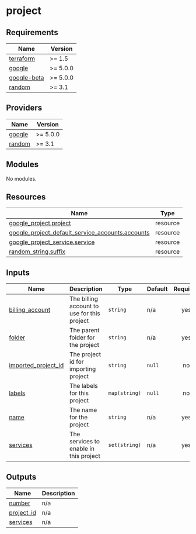 # project

<!-- BEGINNING OF PRE-COMMIT-TERRAFORM DOCS HOOK -->
## Requirements

| Name | Version |
|------|---------|
| <a name="requirement_terraform"></a> [terraform](#requirement\_terraform) | >= 1.5 |
| <a name="requirement_google"></a> [google](#requirement\_google) | >= 5.0.0 |
| <a name="requirement_google-beta"></a> [google-beta](#requirement\_google-beta) | >= 5.0.0 |
| <a name="requirement_random"></a> [random](#requirement\_random) | >= 3.1 |

## Providers

| Name | Version |
|------|---------|
| <a name="provider_google"></a> [google](#provider\_google) | >= 5.0.0 |
| <a name="provider_random"></a> [random](#provider\_random) | >= 3.1 |

## Modules

No modules.

## Resources

| Name | Type |
|------|------|
| [google_project.project](https://registry.terraform.io/providers/hashicorp/google/latest/docs/resources/project) | resource |
| [google_project_default_service_accounts.accounts](https://registry.terraform.io/providers/hashicorp/google/latest/docs/resources/project_default_service_accounts) | resource |
| [google_project_service.service](https://registry.terraform.io/providers/hashicorp/google/latest/docs/resources/project_service) | resource |
| [random_string.suffix](https://registry.terraform.io/providers/hashicorp/random/latest/docs/resources/string) | resource |

## Inputs

| Name | Description | Type | Default | Required |
|------|-------------|------|---------|:--------:|
| <a name="input_billing_account"></a> [billing\_account](#input\_billing\_account) | The billing account to use for this project | `string` | n/a | yes |
| <a name="input_folder"></a> [folder](#input\_folder) | The parent folder for the project | `string` | n/a | yes |
| <a name="input_imported_project_id"></a> [imported\_project\_id](#input\_imported\_project\_id) | The project id for importing project | `string` | `null` | no |
| <a name="input_labels"></a> [labels](#input\_labels) | The labels for this project | `map(string)` | `null` | no |
| <a name="input_name"></a> [name](#input\_name) | The name for the project | `string` | n/a | yes |
| <a name="input_services"></a> [services](#input\_services) | The services to enable in this project | `set(string)` | n/a | yes |

## Outputs

| Name | Description |
|------|-------------|
| <a name="output_number"></a> [number](#output\_number) | n/a |
| <a name="output_project_id"></a> [project\_id](#output\_project\_id) | n/a |
| <a name="output_services"></a> [services](#output\_services) | n/a |
<!-- END OF PRE-COMMIT-TERRAFORM DOCS HOOK -->
